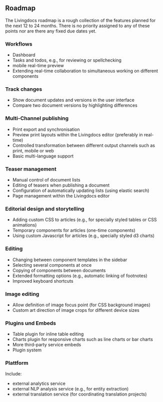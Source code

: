 ## Roadmap

The Livingdocs roadmap is a rough collection of the features planned for the next 12 to 24 months. There is no priority assigned to any of these points nor are there any fixed due dates yet.

### Workflows
- Dashboard
- Tasks and todos, e.g., for reviewing or spellchecking
- mobile real-time preview
- Extending real-time collaboration to simultaneous working on different components

### Track changes
- Show document updates and versions in the user interface
- Compare two document versions by highlighting differences

### Multi-Channel publishing
- Print export and synchronisation
- Preview print layouts within the Livingdocs editor (preferably in real-time)
- Controlled transformation between different output channels such as print, mobile or web
- Basic multi-language support

### Teaser management
- Manual control of document lists
- Editing of teasers when publishing a document
- Configuration of automatically updating lists (using elastic search)
- Page management within the Livingdocs editor

### Editorial design and storytelling
- Adding custom CSS to articles (e.g., for specially styled tables or CSS animations)
- Temporary components for articles (one-time components)
- Using custom Javascript for articles (e.g., specially styled d3 charts)

### Editing
- Changing between component templates in the sidebar
- Selecting several components at once
- Copying of components between documents
- Extended formatting options (e.g., automatic linking of footnotes)
- Improved keyboard shortcuts

### Image editing
- Allow definition of image focus point (for CSS background images)
- Custom art direction of image crops for different device sizes

### Plugins und Embeds
- Table plugin for inline table editing
- Charts plugin for responsive charts such as line charts or bar charts
- More third-party service embeds
- Plugin system

### Plattform
Include:
- external analytics service
- external NLP analysis service (e.g., for entity extraction)
- external translation service (for coordinating translation projects)
